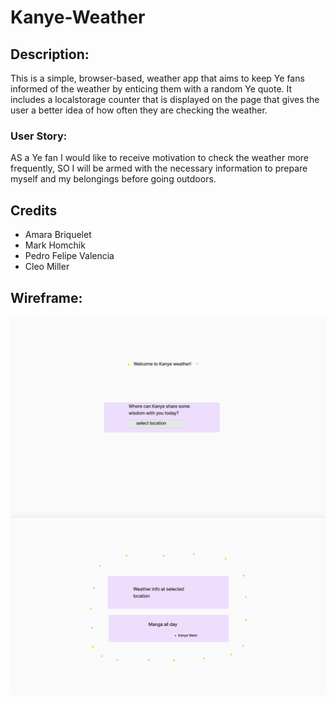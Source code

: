# Kanye-Weather

## Description:

This is a simple, browser-based, weather app that aims to keep Ye fans informed of the weather by enticing them with a random Ye quote. It includes a localstorage counter that is displayed on the page that gives the user a better idea of how often they are checking the weather. 

### User Story:

AS a Ye fan I would like to receive motivation to check the weather more frequently,
SO I will be armed with the necessary information to prepare myself and my belongings before going outdoors.  

## Credits

- Amara Briquelet
- Mark Homchik
- Pedro Felipe Valencia 
- Cleo Miller 
## Wireframe:

![Kanye Weather img 1](./assets/images/Kanye%20wirefraame%20pg1.png)
![Kanye Weather img 2](./assets/images/Kanye%20wireframe%20pg2.png)
